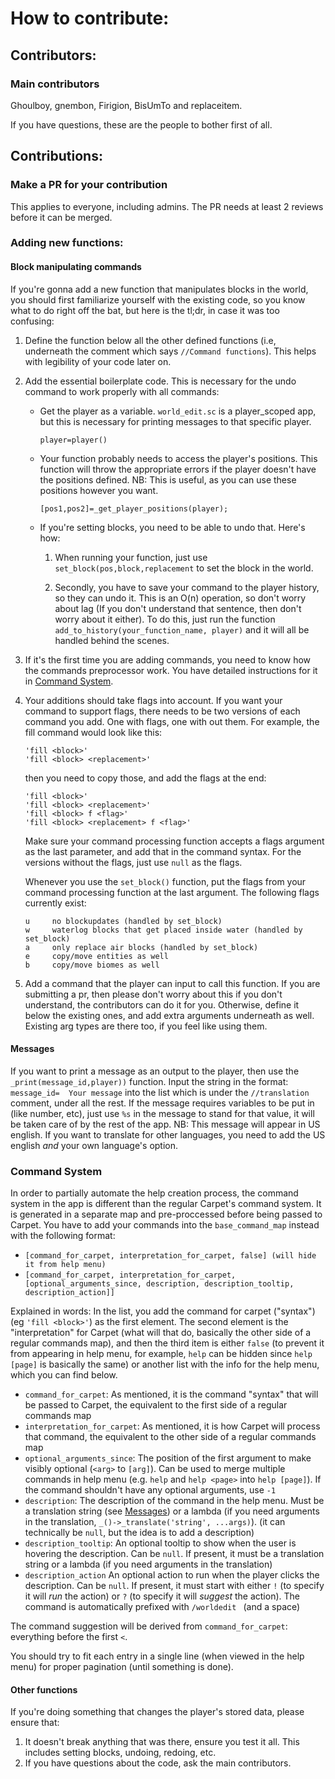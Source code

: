 # How to contribute:

## Contributors:

### Main contributors
Ghoulboy, gnembon, Firigion, BisUmTo and replaceitem.

If you have questions, these are the people to bother first of all.

## Contributions:

### Make a PR for your contribution

This applies to everyone, including admins. The PR needs at least 2 reviews before it can be merged.

### Adding new functions:

#### Block manipulating commands

If you're gonna add a new function that manipulates blocks in the world, you should first familiarize yourself with the
existing code, so you know what to do right off the bat, but here is the tl;dr, in case it was too confusing:

1. Define the function below all the other defined functions (i.e, underneath the comment which says `//Command functions`).
   This helps with legibility of your code later on.
2. Add the essential boilerplate code. This is necessary for the undo command to work properly with all commands:
   
    - Get the player as a variable. `world_edit.sc` is a player_scoped app, but this is necessary for printing messages
      to that specific player.
      
      `player=player()`

    - Your function probably needs to access the player's positions. This function will throw the appropriate errors if 
      the player doesn't have the positions defined. NB: This is useful, as you can use these positions however you want.
      
        `[pos1,pos2]=_get_player_positions(player);`

    - If you're setting blocks, you need to be able to undo that. Here's how:
        
      1. When running your function, just use `set_block(pos,block,replacement` to set the block in the world.
   
      2. Secondly, you have to save your command to the player history, so they can undo it. This is an O(n) operation, so
         don't worry about lag (If you don't understand that sentence, then don't worry about it either). To do this, just
         run the function `add_to_history(your_function_name, player)` and it will all be handled behind the scenes.
         
3. If it's the first time you are adding commands, you need to know how the commands preprocessor work. You have detailed instructions for it in [Command System](#command-system).
3. Your additions should take flags into account. If you want your command to support flags, there needs to be two versions of each command you add. One with flags, one with out them. For example, the fill command would look like this:
   ```
   'fill <block>'
   'fill <block> <replacement>'
   ```
   then you need to copy those, and add the flags at the end:
   ```
   'fill <block>'
   'fill <block> <replacement>'
   'fill <block> f <flag>'
   'fill <block> <replacement> f <flag>'
   ```
   Make sure your command processing function accepts a flags argument as the last parameter, and add that in the command syntax. For the versions without the flags, just use `null` as the flags.
   
   Whenever you use the `set_block()` function, put the flags from your command processing function at the last argument.
   The following flags currently exist:
   ```
   u     no blockupdates (handled by set_block)
   w     waterlog blocks that get placed inside water (handled by set_block)
   a     only replace air blocks (handled by set_block)
   e     copy/move entities as well
   b     copy/move biomes as well
   ```

4. Add a command that the player can input to call this function. If you are submitting a pr, then please don't worry 
   about this if you don't understand, the contributors can do it for you. Otherwise, define it below the existing ones, 
   and add extra arguments underneath as well. Existing arg types are there too, if you feel like using them.
   
#### Messages

If you want to print a message as an output to the player, then use the `_print(message_id,player))` function. Input the string in the format:
`message_id=  Your message` into the list which is under the `//translation` comment, under all the rest. If the message
requires variables to be put in (like number, etc), just use `%s` in the message to stand for that value, it will be taken 
care of by the rest of the app. NB: This message will appear in US english. If you want to translate for other languages,
you need to add the US english *and* your own language's option.

### Command System

In order to partially automate the help creation process, the command system in the app is different than the regular Carpet's command system.
It is generated in a separate map and pre-proccessed before being passed to Carpet. You have to add your commands into the `base_command_map` instead
with the following format:

-  `[command_for_carpet, interpretation_for_carpet, false] (will hide it from help menu)`
-  `[command_for_carpet, interpretation_for_carpet, [optional_arguments_since, description, description_tooltip, description_action]]`

Explained in words: In the list, you add the command for carpet ("syntax") (eg `'fill <block>'`) as the first element.
The second element is the "interpretation" for Carpet (what will that do, basically the other side of a regular commands map), and then the third item is either `false` (to prevent it from appearing in help menu, for example, `help` can be hidden since `help [page]` is basically the same) or another list with the info for the help menu, which you can find below.

- `command_for_carpet`: As mentioned, it is the command "syntax" that will be passed to Carpet, the equivalent to the first side of a regular commands map
- `interpretation_for_carpet`: As mentioned, it is how Carpet will process that command, the equivalent to the other side of a regular commands map
- `optional_arguments_since`: The position of the first argument to make visibly optional (`<arg>` to `[arg]`). Can be used to merge multiple commands in help menu (e.g. `help` and `help <page>` into `help [page]`). If the command shouldn't have any optional arguments, use `-1`
- `description`: The description of the command in the help menu. Must be a translation string (see [Messages](#messages)) or a lambda (if you need arguments in the translation, `_()->_translate('string', ...args)`). (it can technically be `null`, but the idea is to add a description)
- `description_tooltip`: An optional tooltip to show when the user is hovering the description. Can be `null`. If present, it must be a translation string or a lambda (if you need arguments in the translation)
- `description_action` An optional action to run when the player clicks the description. Can be `null`. If present, it must start with either `!` (to specify it will _run_ the action) or `?` (to specify it will _suggest_ the action). The command is automatically prefixed with `/worldedit ` (and a space)

The command suggestion will be derived from `command_for_carpet`: everything before the first `<`.

You should try to fit each entry in a single line (when viewed in the help menu) for proper pagination (until something is done).

#### Other functions

If you're doing something that changes the player's stored data, please ensure that:
   1. It doesn't break anything that was there, ensure you test it all. This includes setting blocks, undoing, redoing, etc.
   2. If you have questions about the code, ask the main contributors.
